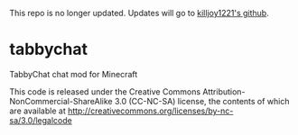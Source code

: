 This repo is no longer updated.  Updates will go to [killjoy1221's github](http://github.com/killjoy1221/tabbychat).

tabbychat
=========

TabbyChat chat mod for Minecraft

This code is released under the Creative Commons Attribution-NonCommercial-ShareAlike 3.0 (CC-NC-SA) license, the contents of which are available at http://creativecommons.org/licenses/by-nc-sa/3.0/legalcode

